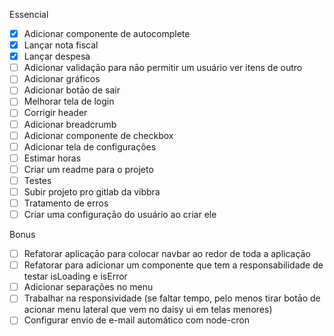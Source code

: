 Essencial

- [x] Adicionar componente de autocomplete
- [x] Lançar nota fiscal
- [x] Lançar despesa
- [ ] Adicionar validaçāo para nāo permitir um usuário ver itens de outro
- [ ] Adicionar gráficos
- [ ] Adicionar botāo de sair
- [ ] Melhorar tela de login
- [ ] Corrigir header
- [ ] Adicionar breadcrumb
- [ ] Adicionar componente de checkbox
- [ ] Adicionar tela de configurações
- [ ] Estimar horas
- [ ] Criar um readme para o projeto
- [ ] Testes
- [ ] Subir projeto pro gitlab da vibbra
- [ ] Tratamento de erros
- [ ] Criar uma configuraçāo do usuário ao criar ele

Bonus

- [ ] Refatorar aplicaçāo para colocar navbar ao redor de toda a aplicaçāo
- [ ] Refatorar para adicionar um componente que tem a responsabilidade de testar isLoading e isError
- [ ] Adicionar separações no menu
- [ ] Trabalhar na responsividade (se faltar tempo, pelo menos tirar botāo de acionar menu lateral que vem no daisy ui em telas menores)
- [ ] Configurar envio de e-mail automático com node-cron

